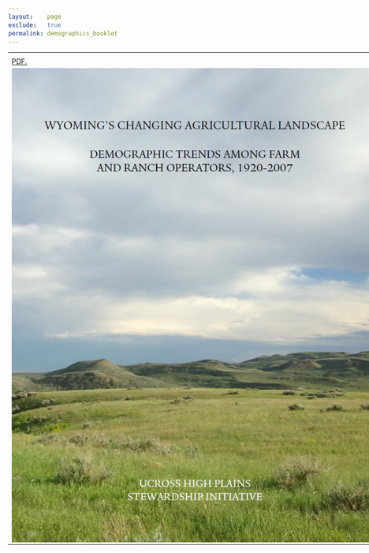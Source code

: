 ```yaml
---
layout:    page
exclude:   true
permalink: demographics_booklet
---
```


<table style="width:150%">
  <tr>
	<th></th>
  </tr>
  
  <tr>
	<td>
  <a href="https://raw.githubusercontent.com/hglick/hglick.github.io/master/_images/PDF/Single_Page_Demographics_Booklet.pdf" target="_blank">PDF.</a>
    </td>
  </tr>
  
  <tr>
	<td><object data="https://raw.githubusercontent.com/hglick/hglick.github.io/master/_images/PDF/Single_Page_Demographics_Booklet.pdf" width="100%" height="400%" type='application/pdf'/><img src="https://raw.githubusercontent.com/hglick/hglick.github.io/master/_images/Large/Demographics_Booklet_Cover.png" width="100%" align="left"></object></td>
  </tr>
 </table>





   
